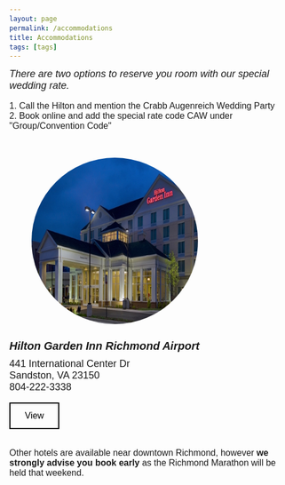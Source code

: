 ```yaml
---
layout: page
permalink: /accommodations
title: Accommodations
tags: [tags]
---
```

<style>
h2  {margin-bottom: 10px; font-family: 'Raleway', sans-serif !important;}
p  {font-size: 18px;  margin: 0px; font-family: 'Raleway', sans-serif !important;
      line-height= 1em;}
li  {font-size: 18px;  margin: 0px; font-family: 'Raleway', sans-serif !important;
      line-height= 1em;}
.hotel-name{
  font-size: 20px;
}
.hotel-details{
    font-size: 20px;
}
.small {font-size: 16px;}
.button {
    /*background-color: #4CAF50;*/
    border: 2px solid black;
    color: black;
    padding: 13px 26px;
    text-align: center;
    text-decoration: none;
    display: inline-block;
    font-size: 16px;
    /*margin: 4px 2px;*/
    cursor: pointer;
    font-family: 'Raleway', sans-serif !important;
}
.button:hover {

    background-color: black;
    color: white;
}
.accommodations {
    margin: 0 auto;
    width:75%;
    }
.accommodation-details {
    width: 40%;
}
@media (max-width: 767px) {
  .accommodations {
    margin: 0 auto;
    width:85%;
  }


@media (max-width: 767px) {
  .accommodation-details {
    width: 100%;
    float: none !important;
    padding: 20px;
  }

.image-cropper {
      width: 10px;
      height: 10px;
      position: relative;
      overflow: hidden;
      border-radius: 50%;
  }

img {
      display: inline;
      margin: 0 auto;
      height: 100%;
      width: auto;
  }
</style>



<div class="text-center">
<!-- <h2><b>Accommodations</b></h2> -->
<p><i>There are two options to reserve you room with our special wedding rate. </i></p>

<br>
  <p class="small"> 1. Call the Hilton and mention the Crabb Augenreich Wedding Party</p>
  <p class="small"> 2. Book online and add the special rate code CAW under "Group/Convention Code"</p>
</div>
<br><br>

<figure>
  <img src="/images/hilton_garden_inn.jpg" height="300px;"   style="border-radius:50%;" align="center">
</figure>

<div class="text-center" >
    <h2 class="hotel-name"><i>Hilton Garden Inn Richmond Airport </i></h2>
    <div class="hotel-details">
      <p>441 International Center Dr </p>
      <p> Sandston, VA 23150</p>
      <p> 804-222-3338</p>
    </div>
    <br>
    <a href="http://hiltongardeninn3.hilton.com/en/hotels/virginia/hilton-garden-inn-richmond-airport-RICAIGI/index.html" target="blank" class="button text-center">View</a>
</div>

<div class="text-center">
  <br><br>

  <p class="small"> Other hotels are available near downtown Richmond, however <b>we strongly advise you book early</b> as the Richmond Marathon will be held that weekend. </p>
</div>
